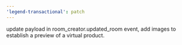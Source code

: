 ```yaml
---
'legend-transactional': patch
---
```


update payload in room_creator.updated_room event, add images to establish a preview of a virtual product.
